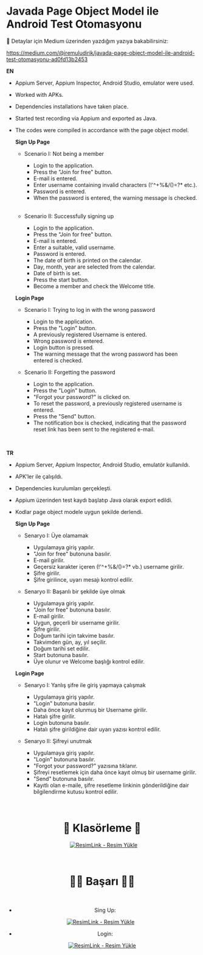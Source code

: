 # Javada Page Object Model ile Android Test Otomasyonu 
:tada: Detaylar için Medium üzerinden yazdığım yazıya bakabilirsiniz:
&nbsp; 

https://medium.com/@iremuludirik/javada-page-object-model-ile-android-test-otomasyonu-ad0fd13b2453

**EN**

- Appium Server, Appium Inspector, Android Studio, emulator were used.
- Worked with APKs.
- Dependencies installations have taken place.
- Started test recording via Appium and exported as Java.
- The codes were compiled in accordance with the page object model.

    **Sign Up Page**
    &nbsp;
    
  - Scenario I: Not being a member
      - Login to the application.
       - Press the "Join for free" button.
       - E-mail is entered.
       - Enter username containing invalid characters (!'^+%&/()=?* etc.).
       - Password is entered.
       - When the password is entered, the warning message is checked.
    &nbsp;

    
  - Scenario II: Successfully signing up
      - Login to the application.
       - Press the "Join for free" button.
       - E-mail is entered.
       - Enter a suitable, valid username.
       - Password is entered.
       - The date of birth is printed on the calendar.
       - Day, month, year are selected from the calendar.
       - Date of birth is set.
       - Press the start button.
       - Become a member and check the Welcome title.
    &nbsp;
    &nbsp;

  
   **Login Page**
    &nbsp;
    
  - Scenario I: Trying to log in with the wrong password
      - Login to the application.
       - Press the "Login" button.
       - A previously registered Username is entered.
       - Wrong password is entered.
       - Login button is pressed.
       - The warning message that the wrong password has been entered is checked.
    &nbsp;

    
  - Scenario II: Forgetting the password
      - Login to the application.
       - Press the "Login" button.
       - "Forgot your password?" is clicked on.
       - To reset the password, a previously registered username is entered.
       - Press the "Send" button.
       - The notification box is checked, indicating that the password reset link has been sent to the registered e-mail.
  
    &nbsp;
    &nbsp;


**TR**

- Appium Server, Appium Inspector, Android Studio, emulatör kullanıldı.
- APK’ler ile çalışıldı.
- Dependencies kurulumları gerçekleşti.
- Appium üzerinden test kaydı başlatıp Java olarak export edildi.
- Kodlar page object modele uygun şekilde derlendi.

    **Sign Up Page**
    &nbsp;
    
  - Senaryo I: Üye olamamak
      - Uygulamaya giriş yapılır.
      - "Join for free" butonuna basılır.
      - E-mail girilir.
      - Geçersiz karakter içeren (!'^+%&/()=?* vb.) username girilir.
      - Şifre girilir.
      - Şifre girilince, uyarı mesajı kontrol edilir.
    &nbsp;

    
  - Senaryo II: Başarılı bir şekilde üye olmak
      - Uygulamaya giriş yapılır.
      - "Join for free" butonuna basılır.
      - E-mail girilir.
      - Uygun, geçerli bir username girilir.
      - Şifre girilir.
      - Doğum tarihi için takvime basılır.
      - Takvimden gün, ay, yıl seçilir.
      - Doğum tarihi set edilir.
      - Start butonuna basılır.
      - Üye olunur ve Welcome başlığı kontrol edilir.
    &nbsp;
    &nbsp;

  
   **Login Page**
    &nbsp;
    
  - Senaryo I: Yanlış şifre ile giriş yapmaya çalışmak
      - Uygulamaya giriş yapılır.
      - "Login" butonuna basılır.
      - Daha önce kayıt olunmuş bir Username girilir.
      - Hatalı şifre girilir.
      - Login butonuna basılır.
      - Hatalı şifre girildiğine dair uyarı yazısı kontrol edilir.
    &nbsp;

    
  - Senaryo II: Şifreyi unutmak
      - Uygulamaya giriş yapılır.
      - "Login" butonuna basılır.
      - "Forgot your password?" yazısına tıklanır.
      - Şifreyi resetlemek için daha önce kayıt olmuş bir username girilir.
      - "Send" butonuna basılır.
      - Kayıtlı olan e-maile, şifre resetleme linkinin gönderildiğine dair bilgilendirme kutusu kontrol edilir.
  
    &nbsp;
    &nbsp;

<div align ="center">
  
 # :open_file_folder: Klasörleme :open_file_folder:
  
&nbsp;
<a href="https://resimlink.com/dWjNGIt1" title="ResimLink - Resim Yükle"><img src="https://r.resimlink.com/dWjNGIt1.jpg" title="ResimLink - Resim Yükle" alt="ResimLink - Resim Yükle"></a>


&nbsp;


# :tada::tada: Başarı :clap::clap:
  &nbsp;
  - Sing Up:
  &nbsp;
  
  <a href="https://resimlink.com/JjhD" title="ResimLink - Resim Yükle"><img src="https://r.resimlink.com/JjhD.jpg" title="ResimLink - Resim Yükle" alt="ResimLink - Resim Yükle"></a>
    &nbsp;
  
  - Login:
  &nbsp;
  
<a href="https://resimlink.com/SKoEL" title="ResimLink - Resim Yükle"><img src="https://r.resimlink.com/SKoEL.jpg" title="ResimLink - Resim Yükle" alt="ResimLink - Resim Yükle"></a>

